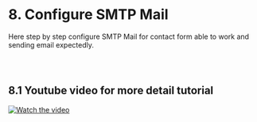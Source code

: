 # 8. Configure SMTP Mail

Here step by step configure SMTP Mail for contact form able to work and sending email expectedly.

<figure>
<div class="image-wrapper">
   <img src="./_media/img-smtp-setting-1.png" alt="">
</div>
</figure>

<figure>
<div class="image-wrapper">
   <img src="./_media/img-smtp-setting-2.png" alt="">
</div>
</figure>

<figure>
<div class="image-wrapper">
   <img src="./_media/img-smtp-setting-3.png" alt="">
</div>
</figure>

## 8.1 Youtube video for more detail tutorial

[![Watch the video](https://img.youtube.com/vi/qlWrvNn85kY/maxresdefault.jpg)](https://www.youtube.com/watch?v=qlWrvNn85kY)
